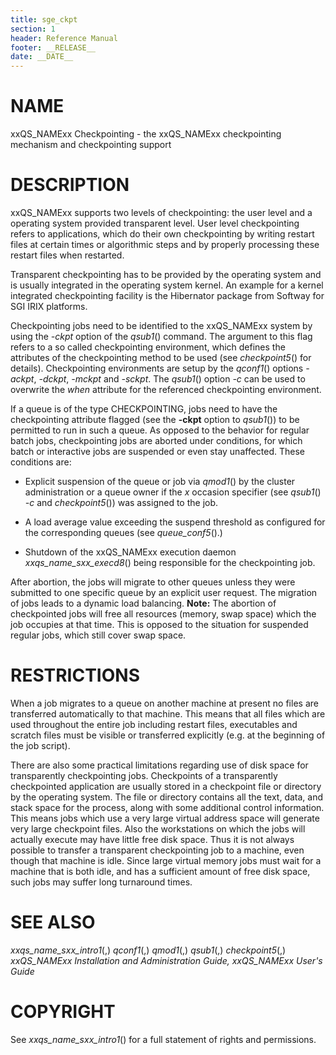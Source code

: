 ```yaml
---
title: sge_ckpt
section: 1
header: Reference Manual
footer: __RELEASE__
date: __DATE__
---
```


# NAME

xxQS_NAMExx Checkpointing - the xxQS_NAMExx checkpointing mechanism and
checkpointing support

# DESCRIPTION

xxQS_NAMExx supports two levels of checkpointing: the user level and a
operating system provided transparent level. User level checkpointing
refers to applications, which do their own checkpointing by writing
restart files at certain times or algorithmic steps and by properly
processing these restart files when restarted.

Transparent checkpointing has to be provided by the operating system and
is usually integrated in the operating system kernel. An example for a
kernel integrated checkpointing facility is the Hibernator package from
Softway for SGI IRIX platforms.

Checkpointing jobs need to be identified to the xxQS_NAMExx system by
using the *-ckpt* option of the *qsub1*() command. The argument to this
flag refers to a so called checkpointing environment, which defines the
attributes of the checkpointing method to be used (see *checkpoint5*()
for details). Checkpointing environments are setup by the *qconf1*()
options *-ackpt*, *-dckpt*, *-mckpt* and *-sckpt*. The *qsub1*() option
*-c* can be used to overwrite the *when* attribute for the referenced
checkpointing environment.

If a queue is of the type CHECKPOINTING, jobs need to have the
checkpointing attribute flagged (see the **-ckpt** option to *qsub1*())
to be permitted to run in such a queue. As opposed to the behavior for
regular batch jobs, checkpointing jobs are aborted under conditions, for
which batch or interactive jobs are suspended or even stay unaffected.
These conditions are:

-   Explicit suspension of the queue or job via *qmod1*() by the
    cluster administration or a queue owner if the *x* occasion
    specifier (see *qsub1*() *-c* and *checkpoint5*()) was assigned to
    the job.

-   A load average value exceeding the suspend threshold as configured
    for the corresponding queues (see *queue_conf5*().)

-   Shutdown of the xxQS_NAMExx execution daemon
    *xxqs_name_sxx_execd8*() being responsible for the checkpointing
    job.

After abortion, the jobs will migrate to other queues unless they were
submitted to one specific queue by an explicit user request. The
migration of jobs leads to a dynamic load balancing. **Note:** The
abortion of checkpointed jobs will free all resources (memory, swap
space) which the job occupies at that time. This is opposed to the
situation for suspended regular jobs, which still cover swap space.

# RESTRICTIONS

When a job migrates to a queue on another machine at present no files
are transferred automatically to that machine. This means that all files
which are used throughout the entire job including restart files,
executables and scratch files must be visible or transferred explicitly
(e.g. at the beginning of the job script).

There are also some practical limitations regarding use of disk space
for transparently checkpointing jobs. Checkpoints of a transparently
checkpointed application are usually stored in a checkpoint file or
directory by the operating system. The file or directory contains all
the text, data, and stack space for the process, along with some
additional control information. This means jobs which use a very large
virtual address space will generate very large checkpoint files. Also
the workstations on which the jobs will actually execute may have little
free disk space. Thus it is not always possible to transfer a
transparent checkpointing job to a machine, even though that machine is
idle. Since large virtual memory jobs must wait for a machine that is
both idle, and has a sufficient amount of free disk space, such jobs may
suffer long turnaround times.

# SEE ALSO

*xxqs_name_sxx_intro1*(,) *qconf1*(,) *qmod1*(,) *qsub1*(,)
*checkpoint5*(,) *xxQS_NAMExx Installation and Administration Guide,*
*xxQS_NAMExx User's Guide*

# COPYRIGHT

See *xxqs_name_sxx_intro1*() for a full statement of rights and
permissions.
